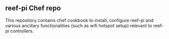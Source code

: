 ##  reef-pi Chef repo


This repository contains chef cookbook to install, configure reef-pi and various
ancillary functionalities (such as wifi hotspot setup) relevant to reef-pi controllers.

